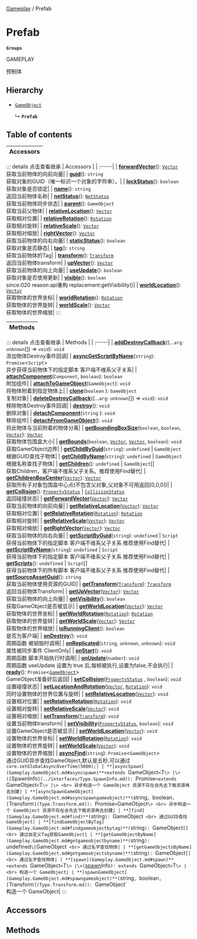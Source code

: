 [Gameplay](../modules/Gameplay.Gameplay.md) / Prefab

# Prefab <Badge type="tip" text="Class" /> <Score text="Prefab" />

**`Groups`**

GAMEPLAY

预制体

## Hierarchy

- [`GameObject`](Gameplay.GameObject.md)

  ↳ **`Prefab`**

## Table of contents

| Accessors |
| :-----|


::: details 点击查看继承
| Accessors |
| :-----|
| **[forwardVector](Gameplay.GameObject.md#forwardvector)**(): [`Vector`](Type.Vector.md) <br> 获取当前物体的向前向量|
| **[guid](Gameplay.GameObject.md#guid)**(): `string` <br> 获取对象的GUID（唯一标识一个对象的字符串）。|
| **[lockStatus](Gameplay.GameObject.md#lockstatus)**(): `boolean` <br> 获取对象是否锁定|
| **[name](Gameplay.GameObject.md#name)**(): `string` <br> 返回当前物体名称|
| **[netStatus](Gameplay.GameObject.md#netstatus)**(): [`NetStatus`](../enums/Type.NetStatus.md) <br> 获取当前物体同步状态|
| **[parent](Gameplay.GameObject.md#parent)**(): `GameObject` <br> 获取当前父物体|
| **[relativeLocation](Gameplay.GameObject.md#relativelocation)**(): [`Vector`](Type.Vector.md) <br> 获取相对位置|
| **[relativeRotation](Gameplay.GameObject.md#relativerotation)**(): [`Rotation`](Type.Rotation.md) <br> 获取相对旋转|
| **[relativeScale](Gameplay.GameObject.md#relativescale)**(): [`Vector`](Type.Vector.md) <br> 获取相对缩放|
| **[rightVector](Gameplay.GameObject.md#rightvector)**(): [`Vector`](Type.Vector.md) <br> 获取当前物体的向右向量|
| **[staticStatus](Gameplay.GameObject.md#staticstatus)**(): `boolean` <br> 获取对象是否静态|
| **[tag](Gameplay.GameObject.md#tag)**(): `string` <br> 获取当前物体的Tag|
| **[transform](Gameplay.GameObject.md#transform)**(): [`Transform`](Type.Transform.md) <br> 返回当前物体transform|
| **[upVector](Gameplay.GameObject.md#upvector)**(): [`Vector`](Type.Vector.md) <br> 获取当前物体的向上向量|
| **[useUpdate](Gameplay.GameObject.md#useupdate)**(): `boolean` <br> 获取对象是否使用更新|
| **[visible](Gameplay.GameObject.md#visible)**(): `boolean` <br> since:020 reason:api重构 replacement:getVisibility()|
| **[worldLocation](Gameplay.GameObject.md#worldlocation)**(): [`Vector`](Type.Vector.md) <br> 获取物体的世界坐标|
| **[worldRotation](Gameplay.GameObject.md#worldrotation)**(): [`Rotation`](Type.Rotation.md) <br> 获取物体的世界旋转|
| **[worldScale](Gameplay.GameObject.md#worldscale)**(): [`Vector`](Type.Vector.md) <br> 获取物体的世界缩放|
:::


| Methods |
| :-----|


::: details 点击查看继承
| Methods |
| :-----|
| **[addDestroyCallback](Gameplay.GameObject.md#adddestroycallback)**((...`arg`: `unknown`[]) => `void`): `void` <br> 添加物体Destroy事件回调|
| **[asyncGetScriptByName](Gameplay.GameObject.md#asyncgetscriptbyname)**(`string`): `Promise`<`Script`\> <br> 异步获得当前物体下的指定脚本 客户端不维系父子关系|
| **[attachComponent](Gameplay.GameObject.md#attachcomponent)**(`Component`, `boolean`): `boolean` <br> 附加组件|
| **[attachToGameObject](Gameplay.GameObject.md#attachtogameobject)**(`GameObject`): `void` <br> 将物体附着到指定物体上|
| **[clone](Gameplay.GameObject.md#clone)**(`boolean` \): `GameObject` <br> 复制对象|
| **[deleteDestroyCallback](Gameplay.GameObject.md#deletedestroycallback)**((...`arg`: `unknown`[]) => `void`): `void` <br> 移除物体Destroy事件回调|
| **[destroy](Gameplay.GameObject.md#destroy)**(): `void` <br> 删除对象|
| **[detachComponent](Gameplay.GameObject.md#detachcomponent)**(`string` \): `void` <br> 移除组件|
| **[detachFromGameObject](Gameplay.GameObject.md#detachfromgameobject)**(): `void` <br> 将此物体与当前附着的物体分离|
| **[getBoundingBoxSize](Gameplay.GameObject.md#getboundingboxsize)**(`boolean`, `boolean`, [`Vector`](Type.Vector.md)): [`Vector`](Type.Vector.md) <br> 获取物体包围盒大小|
| **[getBounds](Gameplay.GameObject.md#getbounds)**(`boolean`, [`Vector`](Type.Vector.md), [`Vector`](Type.Vector.md), `boolean`): `void` <br> 获取GameObject边界|
| **[getChildByGuid](Gameplay.GameObject.md#getchildbyguid)**(`string`): `undefined` \| `GameObject` <br> 根据GUID查找子物体|
| **[getChildByName](Gameplay.GameObject.md#getchildbyname)**(`string`): `undefined` \| `GameObject` <br> 根据名称查找子物体|
| **[getChildren](Gameplay.GameObject.md#getchildren)**(): `undefined` \| `GameObject`[] <br> 获取Children，客户端不维系父子关系。推荐使用Find替代|
| **[getChildrenBoxCenter](Gameplay.GameObject.md#getchildrenboxcenter)**([`Vector`](Type.Vector.md)): [`Vector`](Type.Vector.md) <br> 获取所有子对象包围盒中心点(不包含父对象,父对象不可用返回[0,0,0])|
| **[getCollision](Gameplay.GameObject.md#getcollision)**(): [`PropertyStatus`](../enums/Type.PropertyStatus.md) \| [`CollisionStatus`](../enums/Type.CollisionStatus.md) <br> 返回碰撞状态|
| **[getForwardVector](Gameplay.GameObject.md#getforwardvector)**([`Vector`](Type.Vector.md)): [`Vector`](Type.Vector.md) <br> 获取当前物体的向前向量|
| **[getRelativeLocation](Gameplay.GameObject.md#getrelativelocation)**([`Vector`](Type.Vector.md)): [`Vector`](Type.Vector.md) <br> 获取相对位置|
| **[getRelativeRotation](Gameplay.GameObject.md#getrelativerotation)**([`Rotation`](Type.Rotation.md)): [`Rotation`](Type.Rotation.md) <br> 获取相对旋转|
| **[getRelativeScale](Gameplay.GameObject.md#getrelativescale)**([`Vector`](Type.Vector.md)): [`Vector`](Type.Vector.md) <br> 获取相对缩放|
| **[getRightVector](Gameplay.GameObject.md#getrightvector)**([`Vector`](Type.Vector.md)): [`Vector`](Type.Vector.md) <br> 获取当前物体的向右向量|
| **[getScriptByGuid](Gameplay.GameObject.md#getscriptbyguid)**(`string`): `undefined` \| `Script` <br> 获得当前物体下的指定脚本 客户端不维系父子关系 推荐使用Find替代|
| **[getScriptByName](Gameplay.GameObject.md#getscriptbyname)**(`string`): `undefined` \| `Script` <br> 获得当前物体下的指定脚本 客户端不维系父子关系 推荐使用Find替代|
| **[getScripts](Gameplay.GameObject.md#getscripts)**(): `undefined` \| `Script`[] <br> 获得当前物体下的所有脚本 客户端不维系父子关系 推荐使用Find替代|
| **[getSourceAssetGuid](Gameplay.GameObject.md#getsourceassetguid)**(): `string` <br> 获取当前物体使用资源的GUID|
| **[getTransform](Gameplay.GameObject.md#gettransform)**([`Transform`](Type.Transform.md)): [`Transform`](Type.Transform.md) <br> 返回当前物体Transform|
| **[getUpVector](Gameplay.GameObject.md#getupvector)**([`Vector`](Type.Vector.md)): [`Vector`](Type.Vector.md) <br> 获取当前物体的向上向量|
| **[getVisibility](Gameplay.GameObject.md#getvisibility)**(): `boolean` <br> 获取GameObject是否被显示|
| **[getWorldLocation](Gameplay.GameObject.md#getworldlocation)**([`Vector`](Type.Vector.md)): [`Vector`](Type.Vector.md) <br> 获取物体的世界坐标|
| **[getWorldRotation](Gameplay.GameObject.md#getworldrotation)**([`Rotation`](Type.Rotation.md)): [`Rotation`](Type.Rotation.md) <br> 获取物体的世界旋转|
| **[getWorldScale](Gameplay.GameObject.md#getworldscale)**([`Vector`](Type.Vector.md)): [`Vector`](Type.Vector.md) <br> 获取物体的世界缩放|
| **[isRunningClient](Gameplay.GameObject.md#isrunningclient)**(): `boolean` <br> 是否为客户端|
| **[onDestroy](Gameplay.GameObject.md#ondestroy)**(): `void` <br> 周期函数 被销毁时调用|
| **[onReplicated](Gameplay.GameObject.md#onreplicated)**(`string`, `unknown`, `unknown`): `void` <br> 属性被同步事件 ClientOnly|
| **[onStart](Gameplay.GameObject.md#onstart)**(): `void` <br> 周期函数 脚本开始执行时调用|
| **[onUpdate](Gameplay.GameObject.md#onupdate)**(`number`): `void` <br> 周期函数 useUpdate 设置为 true 后,每帧被执行,设置为false,不会执行|
| **[ready](Gameplay.GameObject.md#ready)**(): `Promise`<[`GameObject`](Gameplay.GameObject.md)\> <br> GameObject准备好后返回|
| **[setCollision](Gameplay.GameObject.md#setcollision)**([`PropertyStatus`](../enums/Type.PropertyStatus.md) \, `boolean`): `void` <br> 设置碰撞状态|
| **[setLocationAndRotation](Gameplay.GameObject.md#setlocationandrotation)**([`Vector`](Type.Vector.md), [`Rotation`](Type.Rotation.md)): `void` <br> 同时设置物体的世界位置与旋转|
| **[setRelativeLocation](Gameplay.GameObject.md#setrelativelocation)**([`Vector`](Type.Vector.md)): `void` <br> 设置相对位置|
| **[setRelativeRotation](Gameplay.GameObject.md#setrelativerotation)**([`Rotation`](Type.Rotation.md)): `void` <br> 设置相对旋转|
| **[setRelativeScale](Gameplay.GameObject.md#setrelativescale)**([`Vector`](Type.Vector.md)): `void` <br> 设置相对缩放|
| **[setTransform](Gameplay.GameObject.md#settransform)**([`Transform`](Type.Transform.md)): `void` <br> 设置当前物体transform|
| **[setVisibility](Gameplay.GameObject.md#setvisibility)**([`PropertyStatus`](../enums/Type.PropertyStatus.md), `boolean`): `void` <br> 设置GameObject是否被显示|
| **[setWorldLocation](Gameplay.GameObject.md#setworldlocation)**([`Vector`](Type.Vector.md)): `void` <br> 设置物体的世界坐标|
| **[setWorldRotation](Gameplay.GameObject.md#setworldrotation)**([`Rotation`](Type.Rotation.md)): `void` <br> 设置物体的世界旋转|
| **[setWorldScale](Gameplay.GameObject.md#setworldscale)**([`Vector`](Type.Vector.md)): `void` <br> 设置物体的世界缩放|
| **[asyncFind](Gameplay.GameObject.md#asyncfind)**(`string`): `Promise`<`GameObject`\> <br> 通过GUID异步查找GameObject,默认是五秒,可以通过 `core.setGlobalAsyncOverTime(5000);|
| **[asyncSpawn](Gameplay.GameObject.md#asyncspawn)**<extends `GameObject`<`T`\> |\>([`SpawnInfo`](../interfaces/Type.SpawnInfo.md)): `Promise`<extends `GameObject`<`T`\> |\> <br> 异步构造一个 GameObject 资源不存在会先去下载资源再去创建|
| **[asyncSpawnGameObject](Gameplay.GameObject.md#asyncspawngameobject)**(`string`, `boolean`, [`Transform`](Type.Transform.md)): `Promise`<`GameObject`\> <br> 异步构造一个 GameObject 资源不存在会先去下载资源再去创建|
| **[find](Gameplay.GameObject.md#find)**(`string`): `GameObject` <br> 通过GUID查找GameObject|
| **[findGameObjectByTag](Gameplay.GameObject.md#findgameobjectbytag)**(`string`): `GameObject`[] <br> 通过自定义Tag获取GameObject|
| **[getGameObjectByName](Gameplay.GameObject.md#getgameobjectbyname)**(`string`): `undefined` \| `GameObject` <br> 通过名字查找物体|
| **[getGameObjectsByName](Gameplay.GameObject.md#getgameobjectsbyname)**(`string`): `GameObject`[] <br> 通过名字查找物体|
| **[spawn](Gameplay.GameObject.md#spawn)**<extends `GameObject`<`T`\> |\>(`[spawn](Gameplay.GameObject.md#spawn)Info`): extends `GameObject`<`T`\> | <br> 构造一个 GameObject|
| **[spawnGameObject](Gameplay.GameObject.md#spawngameobject)**(`string`, `boolean`, [`Transform`](Type.Transform.md)): `GameObject` <br> 构造一个 GameObject|
:::


## Accessors

## Methods